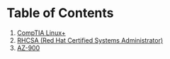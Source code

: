# Table of Contents
1. [CompTIA Linux+](/Linux+/Linux+%20Table%20of%20Contents.md)
2. [RHCSA (Red Hat Certified Systems Administrator)](/RHCSA/RHCSA%20Table%20of%20Contents.md)
3. [AZ-900](/AZ-900/AZ-900%20Table%20of%20Contents.md)